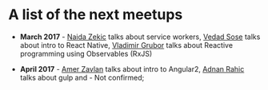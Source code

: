 # A list of the next meetups

- **March 2017** - 
[Naida Zekic](https://github.com/nzekic) talks about service workers, 
[Vedad Sose](https://github.com/vedadsose) talks about intro to React Native,
[Vladimir Grubor](https://github.com/vgrbr) talks about Reactive programming using Observables (RxJS)

- **April 2017** -
[Amer Zavlan](https://github.com/charlieamer) talks about intro to Angular2,
[Adnan Rahic](https://github.com/adnanrahic) talks about gulp and - Not confirmed;

